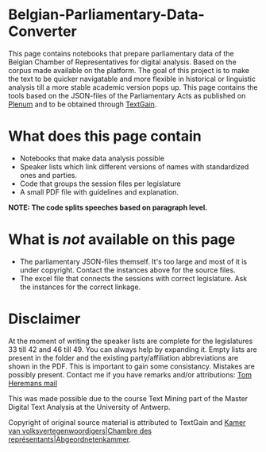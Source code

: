 # Belgian-Parliamentary-Data-Converter
This page contains notebooks that prepare parliamentary data of the Belgian Chamber of Representatives for digital analysis. Based on the corpus made available on the platform. The goal of this project is to make the text to be quicker navigatable and more flexible in historical or linguistic analysis till a more stable academic version pops up. This page contains the tools based on the JSON-files of the Parliamentary Acts as published on [Plenum](ww.plenum.be) and to be obtained through [TextGain](www.textgain.com). 

# What does this page contain
* Notebooks that make data analysis possible
* Speaker lists which link different versions of names with standardized ones and parties.
* Code that groups the session files per legislature
* A small PDF file with guidelines and explanation.

**NOTE: The code splits speeches based on paragraph level.**
  
# What is *not* available on this page
* The parliamentary JSON-files themself. It's too large and most of it is under copyright. Contact the instances above for the source files.
* The excel file that connects the sessions with correct legislature. Ask the instances for the correct linkage.

# Disclaimer

At the moment of writing the speaker lists are complete for the legislatures 33 till 42 and 46 till 49. You can always help by expanding it. Empty lists are present in the folder and the existing party/affiliation abbreviations are shown in the PDF. This is important to gain some consistancy. Mistakes are possibly present. Contact me if you have remarks and/or attributions: [Tom Heremans mail](mailto:tomheremans2002@gmail.com)

This was made possible due to the course Text Mining part of the Master Digital Text Analysis at the University of Antwerp. 

Copyright of original source material is attributed to TextGain and [Kamer van volksvertegenwoordigers|Chambre des représentants|Abgeordnetenkammer](www.dekamer.be).
  


